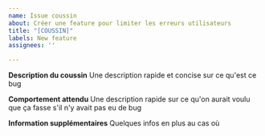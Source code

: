 ```yaml
---
name: Issue coussin
about: Créer une feature pour limiter les erreurs utilisateurs
title: "[COUSSIN]"
labels: New feature
assignees: ''

---
```


**Description du coussin**
Une description rapide et concise sur ce qu'est ce bug

**Comportement attendu**
Une description rapide sur ce qu'on aurait voulu que ça fasse s'il n'y avait pas eu de bug

**Information supplémentaires**
Quelques infos en plus au cas où
